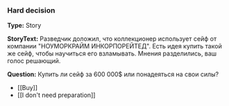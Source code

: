 ### Hard decision
**Type:** Story

**StoryText:** Разведчик доложил, что коллекционер использует сейф от компании "НОУМОРКРАЙМ ИНКОРПОРЕЙТЕД". Есть идея купить такой же сейф, чтобы научиться его взламывать. Мнения разделились, ваш голос решающий. 
 
 **Question:** Купить ли сейф за 600 000$ или понадеяться на свои силы?
 
 - [[Buy]]
 - [[I don't need preparation]]